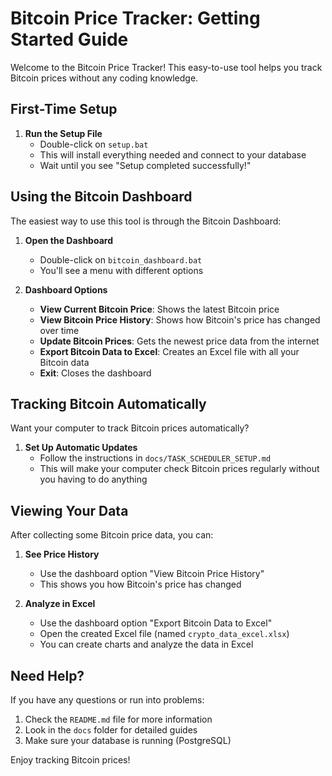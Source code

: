 # Bitcoin Price Tracker: Getting Started Guide

Welcome to the Bitcoin Price Tracker! This easy-to-use tool helps you track Bitcoin prices without any coding knowledge.

## First-Time Setup

1. **Run the Setup File**
   - Double-click on `setup.bat`
   - This will install everything needed and connect to your database
   - Wait until you see "Setup completed successfully!"

## Using the Bitcoin Dashboard

The easiest way to use this tool is through the Bitcoin Dashboard:

1. **Open the Dashboard**
   - Double-click on `bitcoin_dashboard.bat`
   - You'll see a menu with different options

2. **Dashboard Options**
   - **View Current Bitcoin Price**: Shows the latest Bitcoin price
   - **View Bitcoin Price History**: Shows how Bitcoin's price has changed over time
   - **Update Bitcoin Prices**: Gets the newest price data from the internet
   - **Export Bitcoin Data to Excel**: Creates an Excel file with all your Bitcoin data
   - **Exit**: Closes the dashboard

## Tracking Bitcoin Automatically

Want your computer to track Bitcoin prices automatically?

1. **Set Up Automatic Updates**
   - Follow the instructions in `docs/TASK_SCHEDULER_SETUP.md`
   - This will make your computer check Bitcoin prices regularly without you having to do anything

## Viewing Your Data

After collecting some Bitcoin price data, you can:

1. **See Price History**
   - Use the dashboard option "View Bitcoin Price History"
   - This shows you how Bitcoin's price has changed

2. **Analyze in Excel**
   - Use the dashboard option "Export Bitcoin Data to Excel"
   - Open the created Excel file (named `crypto_data_excel.xlsx`)
   - You can create charts and analyze the data in Excel

## Need Help?

If you have any questions or run into problems:

1. Check the `README.md` file for more information
2. Look in the `docs` folder for detailed guides
3. Make sure your database is running (PostgreSQL)

Enjoy tracking Bitcoin prices!
